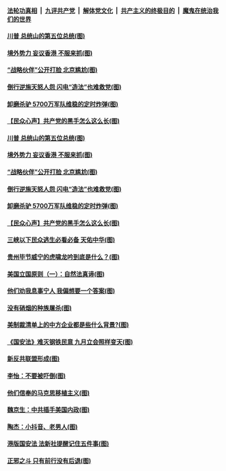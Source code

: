 ####  [法轮功真相](../../../../basic/blob/master/README.md?t=07050302) &nbsp;|&nbsp; [九评共产党](../../../../9ping.md/blob/master/README.md?t=07050302) &nbsp;|&nbsp; [解体党文化](../../../../jtdwh.md/blob/master/README.md?t=07050302)  &nbsp;|&nbsp; [共产主义的终极目的](../../../../gczydzjmd.md/blob/master/README.md?t=07050302) &nbsp;|&nbsp; [魔鬼在统治我们的世界](../../../../mgztzwmdsj.md/blob/master/README.md?t=07050302) 

#### [川普 总统山的第五位总统(图)](../pages/p4/938647.md?t=07050302) 

#### [境外势力 妄议香港 不服来抓(图)](../pages/p4/938616.md?t=07050302) 

#### [“战略伙伴”公开打脸 北京尴尬(图)](../pages/p4/938610.md?t=07050302) 

#### [倒行逆施天怒人怨 闪电“造法”也难救党(图)](../pages/p4/938609.md?t=07050302) 

#### [卸磨杀驴 5700万军队维稳的定时炸弹(图)](../pages/p4/938607.md?t=07050302) 

#### [【民众心声】共产党的黑手怎么这么长(图)](../pages/p4/938456.md?t=07050302) 

#### [川普 总统山的第五位总统(图)](../pages/p4/938647.md?t=07050302) 

#### [境外势力 妄议香港 不服来抓(图)](../pages/p4/938616.md?t=07050302) 

#### [“战略伙伴”公开打脸 北京尴尬(图)](../pages/p4/938610.md?t=07050302) 

#### [倒行逆施天怒人怨 闪电“造法”也难救党(图)](../pages/p4/938609.md?t=07050302) 

#### [卸磨杀驴 5700万军队维稳的定时炸弹(图)](../pages/p4/938607.md?t=07050302) 

#### [【民众心声】共产党的黑手怎么这么长(图)](../pages/p4/938456.md?t=07050302) 

#### [三峡以下民众逃生必看必备 天佑中华(图)](../pages/p4/938593.md?t=07050302) 

#### [贵州毕节威宁的虎啸龙吟到底是什么？(图)](../pages/p4/938596.md?t=07050302) 

#### [美国立国原则（一）：自然法真谛(图)](../pages/p4/938484.md?t=07050302) 

#### [他们劝我息事宁人 我偏想要一个答案(图)](../pages/p4/938491.md?t=07050302) 

#### [没有硝烟的种族屠杀(图)](../pages/p4/938489.md?t=07050302) 

#### [美制裁清单上的中方企业都是些什么背景?(图)](../pages/p4/938486.md?t=07050302) 

#### [《国安法》难灭钢铁民意 九月立会照样变天(图)](../pages/p4/938485.md?t=07050302) 

#### [新反共联盟形成(图)](../pages/p4/938480.md?t=07050302) 

#### [李怡：不要被吓倒(图)](../pages/p4/938488.md?t=07050302) 

#### [他们信奉的马克思移植主义(图)](../pages/p4/938413.md?t=07050302) 

#### [魏京生：中共插手美国内政(图)](../pages/p4/938409.md?t=07050302) 

#### [陶杰：小抖音、老男人(图)](../pages/p4/938404.md?t=07050302) 

#### [港版国安法 法新社提醒记住五件事(图)](../pages/p4/938401.md?t=07050302) 

#### [正邪之斗 只有前行没有后退(图)](../pages/p4/938399.md?t=07050302) 

